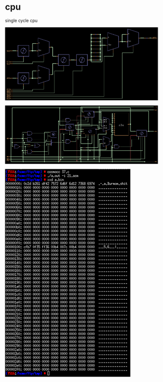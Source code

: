 # cpu
single cycle cpu

![format](https://github.com/BHa2R00/cpu/blob/main/20240426143411_803x383_scrot.png)

![format](https://github.com/BHa2R00/cpu/blob/main/20240426141155_980x373_scrot.png)

![format](https://github.com/BHa2R00/cpu/blob/main/20240426142129_413x683_scrot.png)
